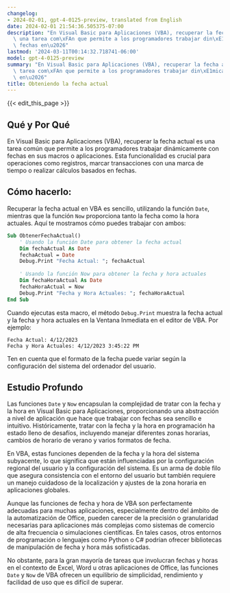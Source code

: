 ```yaml
---
changelog:
- 2024-02-01, gpt-4-0125-preview, translated from English
date: 2024-02-01 21:54:36.505375-07:00
description: "En Visual Basic para Aplicaciones (VBA), recuperar la fecha actual es\
  \ una tarea com\xFAn que permite a los programadores trabajar din\xE1micamente con\
  \ fechas en\u2026"
lastmod: '2024-03-11T00:14:32.718741-06:00'
model: gpt-4-0125-preview
summary: "En Visual Basic para Aplicaciones (VBA), recuperar la fecha actual es una\
  \ tarea com\xFAn que permite a los programadores trabajar din\xE1micamente con fechas\
  \ en\u2026"
title: Obteniendo la fecha actual
---
```


{{< edit_this_page >}}

## Qué y Por Qué

En Visual Basic para Aplicaciones (VBA), recuperar la fecha actual es una tarea común que permite a los programadores trabajar dinámicamente con fechas en sus macros o aplicaciones. Esta funcionalidad es crucial para operaciones como registros, marcar transacciones con una marca de tiempo o realizar cálculos basados en fechas.

## Cómo hacerlo:

Recuperar la fecha actual en VBA es sencillo, utilizando la función `Date`, mientras que la función `Now` proporciona tanto la fecha como la hora actuales. Aquí te mostramos cómo puedes trabajar con ambos:

```vb
Sub ObtenerFechaActual()
    ' Usando la función Date para obtener la fecha actual
    Dim fechaActual As Date
    fechaActual = Date
    Debug.Print "Fecha Actual: "; fechaActual
    
    ' Usando la función Now para obtener la fecha y hora actuales
    Dim fechaHoraActual As Date
    fechaHoraActual = Now
    Debug.Print "Fecha y Hora Actuales: "; fechaHoraActual
End Sub
```

Cuando ejecutas esta macro, el método `Debug.Print` muestra la fecha actual y la fecha y hora actuales en la Ventana Inmediata en el editor de VBA. Por ejemplo:

```
Fecha Actual: 4/12/2023
Fecha y Hora Actuales: 4/12/2023 3:45:22 PM
```

Ten en cuenta que el formato de la fecha puede variar según la configuración del sistema del ordenador del usuario.

## Estudio Profundo

Las funciones `Date` y `Now` encapsulan la complejidad de tratar con la fecha y la hora en Visual Basic para Aplicaciones, proporcionando una abstracción a nivel de aplicación que hace que trabajar con fechas sea sencillo e intuitivo. Históricamente, tratar con la fecha y la hora en programación ha estado lleno de desafíos, incluyendo manejar diferentes zonas horarias, cambios de horario de verano y varios formatos de fecha.

En VBA, estas funciones dependen de la fecha y la hora del sistema subyacente, lo que significa que están influenciadas por la configuración regional del usuario y la configuración del sistema. Es un arma de doble filo que asegura consistencia con el entorno del usuario but también requiere un manejo cuidadoso de la localización y ajustes de la zona horaria en aplicaciones globales.

Aunque las funciones de fecha y hora de VBA son perfectamente adecuadas para muchas aplicaciones, especialmente dentro del ámbito de la automatización de Office, pueden carecer de la precisión o granularidad necesarias para aplicaciones más complejas como sistemas de comercio de alta frecuencia o simulaciones científicas. En tales casos, otros entornos de programación o lenguajes como Python o C# podrían ofrecer bibliotecas de manipulación de fecha y hora más sofisticadas.

No obstante, para la gran mayoría de tareas que involucran fechas y horas en el contexto de Excel, Word u otras aplicaciones de Office, las funciones `Date` y `Now` de VBA ofrecen un equilibrio de simplicidad, rendimiento y facilidad de uso que es difícil de superar.
